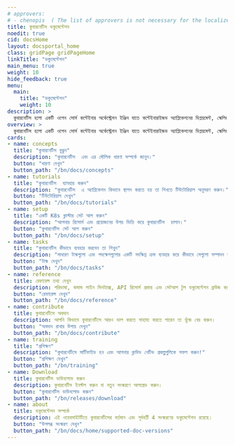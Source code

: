 ```yaml
---
# approvers: 
# - chenopis  ( The list of approvers is not necessary for the localized version. However, it is included because it helps maintain a certain line break, which further aids in updating a file.That's why it's kept in comment form. )
title: কুবারনেটিস ডকুমেন্টেশন
noedit: true
cid: docsHome
layout: docsportal_home
class: gridPage gridPageHome
linkTitle: "ডকুমেন্টেশন"
main_menu: true
weight: 10
hide_feedback: true
menu:
  main:
    title: "ডকুমেন্টেশন"
    weight: 10
description: >
  কুবারনেটিস হলো একটি ওপেন সোর্স কন্টেইনার অর্কেস্ট্রেশন ইঞ্জিন যাতে কন্টেইনারাইজড অ্যাপ্লিকেশনের ডিপ্লয়মেন্ট, স্কেলিং এবং ম্যানেজমেন্ট করা যায়। ওপেন সোর্স প্রকল্পটি  Cloud Native Computing Foundation দ্বারা হোস্ট করা হয়।
overview: >
  কুবারনেটিস হলো একটি ওপেন সোর্স কন্টেইনার অর্কেস্ট্রেশন ইঞ্জিন যাতে কন্টেইনারাইজড অ্যাপ্লিকেশনের ডিপ্লয়মেন্ট, স্কেলিং এবং ম্যানেজমেন্ট করা যায়। ওপেন সোর্স প্রকল্পটি  Cloud Native Computing Foundation (<a href="https://www.cncf.io/about">CNCF</a>) দ্বারা হোস্ট করা হয়। 
cards:
- name: concepts
  title: "কুবারনেটিস বুঝুন"
  description: "কুবারনেটিস  এবং এর মৌলিক ধারণা সম্পর্কে জানুন।"
  button: "ধারণা দেখুন"
  button_path: "/bn/docs/concepts"
- name: tutorials
  title: "কুবারনেটিস  ব্যাবহার করুন"
  description: "কুবারনেটিস  এ অ্যাপ্লিকেশন কিভাবে স্থাপন করতে হয় তা শিখতে টিউটোরিয়াল অনুসরণ করুন।"
  button: "টিউটোরিয়াল দেখুন"
  button_path: "/bn/docs/tutorials"
- name: setup
  title: "একটি K8s ক্লাস্টার সেট আপ করুন"
  description: "আপনার রিসোর্স এবং প্রয়োজনের উপর ভিত্তি করে কুবারনেটিস  চালান।"
  button: "কুবারনেটিস সেট আপ করুন"
  button_path: "/bn/docs/setup"
- name: tasks
  title: "কুবারনেটিস কীভাবে ব্যবহার করবেন তা শিখুন"
  description: "সাধারণ টাস্কগুলো এবং পদক্ষেপগুলোর একটি সংক্ষিপ্ত ক্রম ব্যবহার করে কীভাবে সেগুলো সম্পাদন করা যায়  দেখুন  ।"
  button: "টাস্ক দেখুন"
  button_path: "/bn/docs/tasks"
- name: reference
  title: রেফারেন্স তথ্য দেখুন
  description: পরিভাষা, কমান্ড লাইন সিনট্যাক্স, API রিসোর্স প্রকার এবং সেটআপ টুল ডকুমেন্টেশন ব্রাউজ করুন।
  button: "রেফারেন্স দেখুন"
  button_path: "/bn/docs/reference"
- name: contribute
  title: কুবারনেটিসে অবদান 
  description: আপনি কিভাবে কুবারনেটিসে আরও ভাল করতে সাহায্য করতে পারেন তা খুঁজে বের করুন। 
  button: "অবদান রাখার উপায় দেখুন"
  button_path: "/bn/docs/contribute"
- name: training
  title: "প্রশিক্ষণ"
  description: "কুবারনেটিসে সার্টিফাইড হন এবং আপনার ক্লাউড নেটিভ প্রকল্পগুলিকে সফল করুন!"
  button: "প্রশিক্ষণ দেখুন"
  button_path: "/bn/training"
- name: Download
  title: কুবারনেটিস ডাউনলোড করুন
  description: কুবারনেটিস ইনস্টল করুন বা নতুন সংস্করণে আপগ্রেড করুন।
  button: "কুবারনেটিস ডাউনলোড করুন"
  button_path: "/bn/releases/download"
- name: about
  title: ডকুমেন্টেশন সম্পর্কে
  description: এই ওয়েবসাইটটিতে কুবারনেটিসের বর্তমান এবং পূর্ববর্তী 4 সংস্করণের ডকুমেন্টেশন রয়েছে।
  button: "উপলব্ধ সংস্করণ দেখুন"
  button_path: "/bn/docs/home/supported-doc-versions"
---
```

